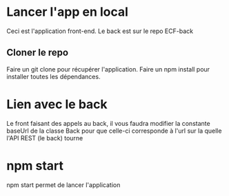 # Lancer l'app en local
Ceci est l'application front-end. Le back est sur le repo ECF-back

## Cloner le repo
Faire un git clone pour récupérer l'application. 
Faire un npm install pour installer toutes les dépendances.

# Lien avec le back
Le front faisant des appels au back, il vous faudra modifier la constante baseUrl de la classe Back pour que celle-ci corresponde à l'url sur la quelle l'API REST (le back) tourne

# npm start
npm start permet de lancer l'application

